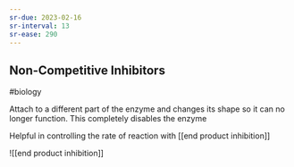 ```yaml
---
sr-due: 2023-02-16
sr-interval: 13
sr-ease: 290
---
```

## Non-Competitive Inhibitors
#biology 

Attach to a different part of the enzyme and changes its shape so it can no longer function.
This completely disables the enzyme

Helpful in controlling the rate of reaction with [[end product inhibition]]

![[end product inhibition]]